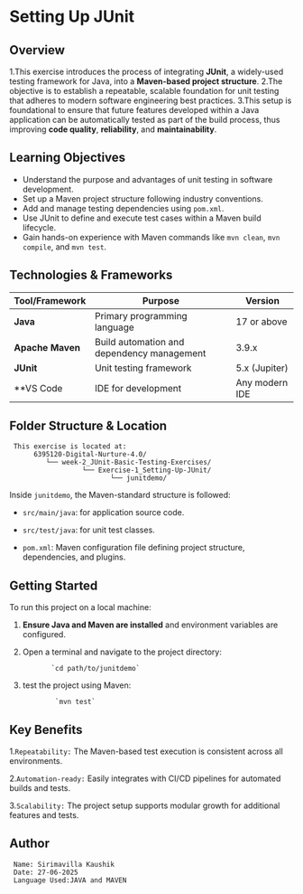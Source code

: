 # Setting Up JUnit

  ## Overview
  
   1.This exercise introduces the process of integrating **JUnit**, a widely-used testing framework for Java, into a **Maven-based project structure**. 
   2.The objective is to establish a repeatable, scalable foundation for unit testing that adheres to modern software engineering best practices.
   3.This setup is foundational to ensure that future features developed within a Java application can be automatically tested as part of the build process, 
   thus improving **code quality**, **reliability**, and **maintainability**.

 
  ## Learning Objectives
  
   - Understand the purpose and advantages of unit testing in software development.
   - Set up a Maven project structure following industry conventions.
   - Add and manage testing dependencies using `pom.xml`.
   - Use JUnit to define and execute test cases within a Maven build lifecycle.
   - Gain hands-on experience with Maven commands like `mvn clean`, `mvn compile`, and `mvn test`.


  ##  Technologies & Frameworks

   | Tool/Framework   | Purpose                                    | Version       |
   |------------------|--------------------------------------------|---------------|
   | **Java**         | Primary programming language               | 17 or above   |
   | **Apache Maven** | Build automation and dependency management | 3.9.x         |
   | **JUnit**        | Unit testing framework                     | 5.x (Jupiter) |
   | **VS Code        | IDE for development                        | Any modern IDE|


   ## Folder Structure & Location
     This exercise is located at:
          6395120-Digital-Nurture-4.0/
             └── week-2_JUnit-Basic-Testing-Exercises/
                      └── Exercise-1_Setting-Up-JUnit/
                             └── junitdemo/
                             
  Inside `junitdemo`, the Maven-standard structure is followed:
  
  - `src/main/java`: for application source code.
      
  - `src/test/java`: for unit test classes.
    
  - `pom.xml`: Maven configuration file defining project structure, dependencies, and plugins.

   ## Getting Started
   
  To run this project on a local machine:
  
   1. **Ensure Java and Maven are installed** and environment variables are configured.
      
   2. Open a terminal and navigate to the project directory:
      
                 `cd path/to/junitdemo`
                 
   3. test the project using Maven:
      
                  `mvn test`

   ## Key Benefits 
   
   1.`Repeatability:` The Maven-based test execution is consistent across all environments.
   
   2.`Automation-ready:` Easily integrates with CI/CD pipelines for automated builds and tests.
   
   3.`Scalability:` The project setup supports modular growth for additional features and tests.

   ## Author
     Name: Sirimavilla Kaushik
     Date: 27-06-2025
     Language Used:JAVA and MAVEN
